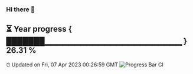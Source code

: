 ### Hi there 👋
⏳ Year progress { ███████▁▁▁▁▁▁▁▁▁▁▁▁▁▁▁▁▁▁▁▁▁▁▁ } 26.31 %
---
⏰ Updated on Fri, 07 Apr 2023 00:26:59 GMT
![Progress Bar CI](https://github.com/Moyi321/Moyi321/workflows/Progress%20Bar%20CI/badge.svg)
